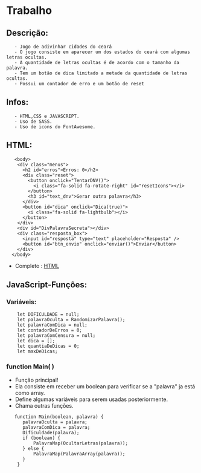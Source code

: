 # Trabalho

## Descrição:

```
   - Jogo de adivinhar cidades do ceará
   - O jogo consiste em aparecer um dos estados do ceará com algumas letras ocultas.
   - A quantidade de letras ocultas é de acordo com o tamanho da palavra.
   - Tem um botão de dica limitado a metade da quantidade de letras ocultas.
   - Possui um contador de erro e um botão de reset
```

## Infos:

```
   - HTML,CSS e JAVASCRIPT.
   - Uso de SASS.
   - Uso de icons do FontAwesome.
```

## HTML:

```
   <body>
    <div class="menus">
      <h2 id="erros">Erros: 0</h2>
      <div class="reset">
        <button onclick="TentarDNV()">
          <i class="fa-solid fa-rotate-right" id="resetIcons"></i>
        </button>
        <h3 id="text_dnv">Gerar outra palavra</h3>
      </div>
      <button id="dica" onclick="Dica(true)">
        <i class="fa-solid fa-lightbulb"></i>
      </button>
    </div>
    <div id="DivPalavraSecreta"></div>
    <div class="resposta_box">
      <input id="resposta" type="text" placeholder="Resposta" />
      <button id="btn_envio" onclick="enviar()">Enviar</button>
    </div>
  </body>
```

- Completo : [HTML](https://github.com/isonhar/Faculdade-Jogo-de-adivinha-o/blob/main/index.html)

## JavaScript-Funções:

### Variáveis:

        let DIFICULDADE = null;
        let palavraOculta = RandomizarPalavra();
        let palavraComDica = null;
        let contadorDeErros = 0;
        let palavraComCensura = null;
        let dica = [];
        let quantiaDeDicas = 0;
        let maxDeDicas;

### function Main( )

- Função principal!
- Ela consiste em receber um boolean para verificar se a "palavra" ja está como array.
- Define algumas variáveis para serem usadas posteriormente.
- Chama outras funções.

```
   function Main(boolean, palavra) {
      palavraOculta = palavra;
      palavraComDica = palavra;
      Dificuldade(palavra);
      if (boolean) {
          PalavraMap(OcultarLetras(palavra));
      } else {
          PalavraMap(PalavraArray(palavra));
      }
    }
```
